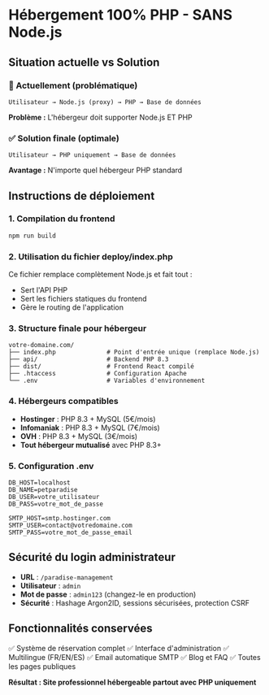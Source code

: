 # Hébergement 100% PHP - SANS Node.js

## Situation actuelle vs Solution

### 🔴 Actuellement (problématique)
```
Utilisateur → Node.js (proxy) → PHP → Base de données
```
**Problème :** L'hébergeur doit supporter Node.js ET PHP

### ✅ Solution finale (optimale)
```
Utilisateur → PHP uniquement → Base de données
```
**Avantage :** N'importe quel hébergeur PHP standard

## Instructions de déploiement

### 1. Compilation du frontend
```bash
npm run build
```

### 2. Utilisation du fichier deploy/index.php
Ce fichier remplace complètement Node.js et fait tout :
- Sert l'API PHP
- Sert les fichiers statiques du frontend
- Gère le routing de l'application

### 3. Structure finale pour hébergeur
```
votre-domaine.com/
├── index.php              # Point d'entrée unique (remplace Node.js)
├── api/                   # Backend PHP 8.3
├── dist/                  # Frontend React compilé
├── .htaccess              # Configuration Apache
└── .env                   # Variables d'environnement
```

### 4. Hébergeurs compatibles
- **Hostinger** : PHP 8.3 + MySQL (5€/mois)
- **Infomaniak** : PHP 8.3 + MySQL (7€/mois)
- **OVH** : PHP 8.3 + MySQL (3€/mois)
- **Tout hébergeur mutualisé** avec PHP 8.3+

### 5. Configuration .env
```
DB_HOST=localhost
DB_NAME=petparadise
DB_USER=votre_utilisateur
DB_PASS=votre_mot_de_passe

SMTP_HOST=smtp.hostinger.com
SMTP_USER=contact@votredomaine.com
SMTP_PASS=votre_mot_de_passe_email
```

## Sécurité du login administrateur

- **URL** : `/paradise-management`
- **Utilisateur** : `admin`
- **Mot de passe** : `admin123` (changez-le en production)
- **Sécurité** : Hashage Argon2ID, sessions sécurisées, protection CSRF

## Fonctionnalités conservées

✅ Système de réservation complet
✅ Interface d'administration
✅ Multilingue (FR/EN/ES)
✅ Email automatique SMTP
✅ Blog et FAQ
✅ Toutes les pages publiques

**Résultat : Site professionnel hébergeable partout avec PHP uniquement**